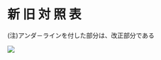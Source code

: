 # 新 旧 対 照 表

(注)アンダ－ラインを付した部分は、改正部分である

![](https://www.nta.go.jp/tmp/310b0c6e-fd21-4b84-a3e3-72132c780228/images/9b53e67c96bc98fcb2e578cd87195ecbbeea2317a308f9c85727a97a8f7a568c.jpg)
